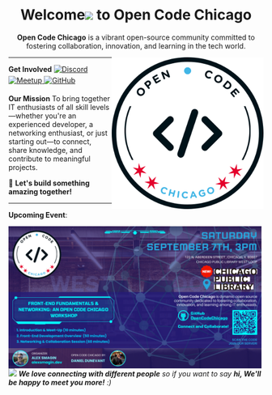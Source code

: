 **<h1 align="center">Welcome<span><img src="https://media.giphy.com/media/hvRJCLFzcasrR4ia7z/giphy.gif" width="30px"/></span> to Open Code Chicago</h1>**

<p align="center"><b>Open Code Chicago</b> is a vibrant open-source community committed to fostering collaboration, innovation, and learning in the tech world.
</p>

<img
  align="right"
  width="300"
  src="../images/logo.png"
  alt="Open Code Chicago official logo"
/>

---

**Get Involved**
<a href="https://discord.gg/t6MGsCqdFX" target="_blank">
    <img src="https://img.shields.io/badge/discord-%237289DA.svg?&style=for-the-badge&logo=discord&logoColor=white" alt="Discord" style="margin-bottom: 5px;" />
</a>
<a href="https://www.meetup.com/open-code-chicago" target="_blank">
    <img src="https://img.shields.io/badge/Meetup-%23ED1C40.svg?&style=for-the-badge&logo=meetup&logoColor=white" alt="Meetup" style="margin-bottom: 5px;" />
</a>
<a href="https://github.com/OpenCodeChicago" target="_blank">
    <img src="https://img.shields.io/badge/GitHub-%2312100E.svg?&style=for-the-badge&logo=github&logoColor=white" alt="GitHub" style="margin-bottom: 5px;" />
</a>


**Our Mission**
To bring together IT enthusiasts of all skill levels—whether you're an experienced developer, a networking enthusiast, or just starting out—to connect, share knowledge, and contribute to meaningful projects.

🚀 **Let's build something amazing together!**

---

**Upcoming Event**:

  <img
  align="left"
  width="500"
  src="../images/september7th.png"
  alt="Upcoming Open Code Chicago event"
/>

<img src="https://media.giphy.com/media/LnQjpWaON8nhr21vNW/giphy.gif" width="60"> <em><b>We love connecting with different people</b> so if you want to say <b>hi, We'll be happy to meet you more!</b> :)</em>
